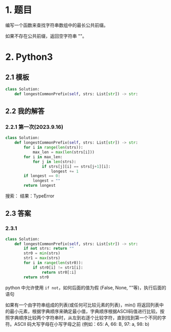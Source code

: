 # 1. 题目

编写一个函数来查找字符串数组中的最长公共前缀。

如果不存在公共前缀，返回空字符串 ""。

# 2. Python3

## 2.1 模板

```python
class Solution:
    def longestCommonPrefix(self, strs: List[str]) -> str:
```

## 2.2 我的解答

### 2.2.1 第一次(2023.9.16)

```python
class Solution:
    def longestCommonPrefix(self, strs: List[str]) -> str:
        for i in range(len(strs)):
            max_len = max(len(strs[i]))
        for i in max_len:
            for j in len(strs):
                if strs[j][i] == strs[j+1][i]:
                    longest += 1
        if longest == 0:
            longest = ""
        return longest
```
搜索：
结果：TypeError

## 2.3 答案

### 2.3.1 

```python
class Solution:
    def longestCommonPrefix(self, strs: List[str]) -> str:
        if not strs: return ""
        str0 = min(strs)
        str1 = max(strs)
        for i in range(len(str0)):
            if str0[i] != str1[i]:
                return str0[:i]
        return str0
```

python 中允许使用 ``if not``，如何后面的值为假 (False, None, ""等)，执行后面的语句

如果有一个由字符串组成的列表(或任何可比较元素的列表)，min() 将返回列表中的最小元素，根据字典顺序来确定最小值，字典顺序根据ASCII码值进行比较。按照字典顺序比较两个字符串时，从左到右逐个比较字符，直到找到第一个不同的字符。ASCII 码大写字母在小写字母之前 (例如：65: A, 66: B, 97: a, 98: b)